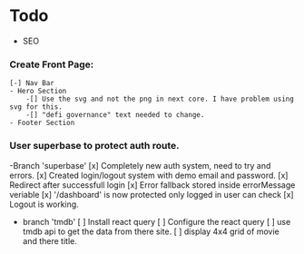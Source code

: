 # Todo

- SEO
### Create Front Page:
    [-] Nav Bar 
    - Hero Section
        -[] Use the svg and not the png in next core. I have problem using svg for this.
        -[] "defi governance" text needed to change.
    - Footer Section
### User superbase to protect auth route.
-Branch 'superbase'
    [x] Completely new auth system, need to try and errors.
    [x] Created login/logout system with demo email and password.
    [x] Redirect after successfull login
    [x] Error fallback stored inside errorMessage veriable
    [x] '/dashboard' is now protected only logged in user can check
    [x] Logout is working.

- branch 'tmdb'
    [ ] Install react query
    [ ] Configure the react query
    [ ] use tmdb api to get the data from there site.
    [ ] display 4x4 grid of movie and there title.